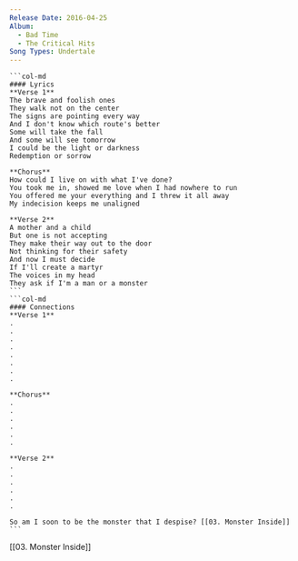 ```yaml
---
Release Date: 2016-04-25
Album:
  - Bad Time
  - The Critical Hits
Song Types: Undertale
---
```


````col
```col-md
#### Lyrics
**Verse 1**
The brave and foolish ones
They walk not on the center
The signs are pointing every way
And I don't know which route's better
Some will take the fall
And some will see tomorrow
I could be the light or darkness
Redemption or sorrow

**Chorus**
How could I live on with what I've done?
You took me in, showed me love when I had nowhere to run
You offered me your everything and I threw it all away
My indecision keeps me unaligned

**Verse 2**
A mother and a child
But one is not accepting
They make their way out to the door
Not thinking for their safety
And now I must decide
If I'll create a martyr
The voices in my head
They ask if I'm a man or a monster
```
```col-md
#### Connections
**Verse 1**
.
.
.
.
.
.
.
.

**Chorus**
.
.
.
.
.
.

**Verse 2**
.
.
.
.
.
.

So am I soon to be the monster that I despise? [[03. Monster Inside]]
```
````
[[03. Monster Inside]]